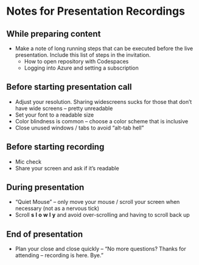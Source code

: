 # Notes for Presentation Recordings

## While preparing content

* Make a note of long running steps that can be executed before the live presentation. Include this list of steps in the invitation.
  * How to open repository with Codespaces
  * Logging into Azure and setting a subscription

## Before starting presentation call

* Adjust your resolution. Sharing widescreens sucks for those that don’t have wide screens – pretty unreadable
* Set your font to a readable size
* Color blindness is common – choose a color scheme that is inclusive
* Close unused windows / tabs to avoid “alt-tab hell”

## Before starting recording

* Mic check
* Share your screen and ask if it’s readable

## During presentation

* “Quiet Mouse” – only move your mouse / scroll your screen when necessary (not as a nervous tick)
* Scroll  __s__ __l__ __o__ __w__ __l__ __y__  and avoid over-scrolling and having to scroll back up

## End of presentation

* Plan your close and close quickly – “No more questions? Thanks for attending – recording is here. Bye.”